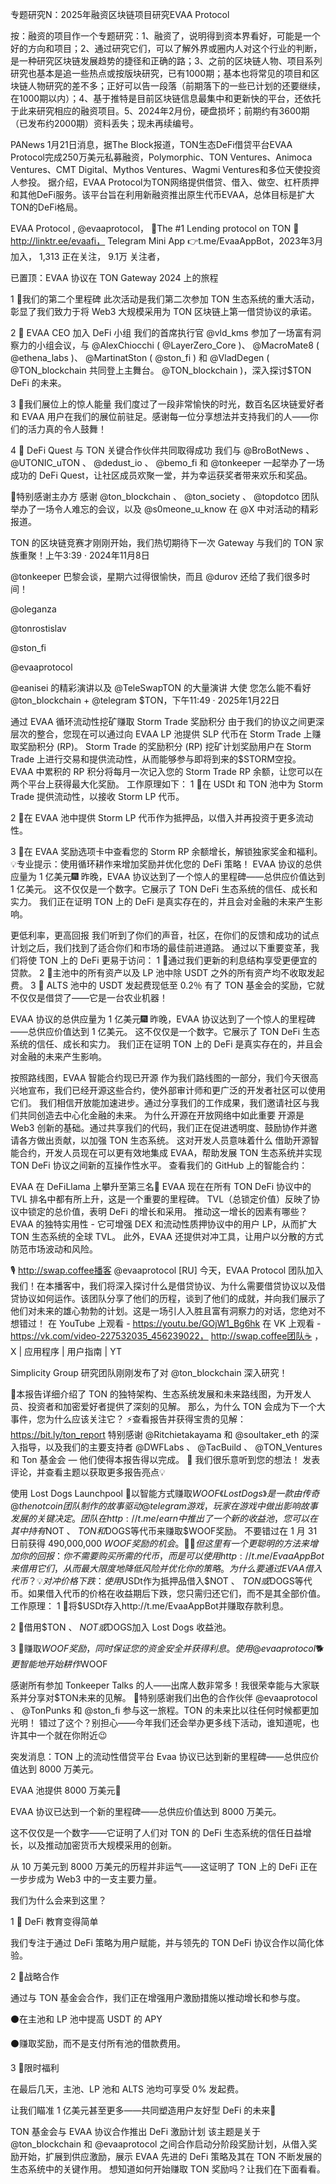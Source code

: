 专题研究N：2025年融资区块链项目研究EVAA Protocol

按：融资的项目作一个专题研究：1、融资了，说明得到资本界看好，可能是一个好的方向和项目；2、通过研究它们，可以了解外界或圈内人对这个行业的判断，是一种研究区块链发展趋势的捷径和正确的路；3、之前的区块链人物、项目系列研究也基本是追一些热点或按版块研究，已有1000期；基本也将常见的项目和区块链人物研究的差不多；正好可以告一段落（前期落下的一些已计划的还要继续，在1000期以内）；4、基于推特是目前区块链信息最集中和更新快的平台，还依托于此来研究相应的融资项目。5、2024年2月份，硬盘损坏；前期约有3600期（已发布约2000期）资料丢失；现未再续编号。

PANews 1月21日消息，据The Block报道，TON生态DeFi借贷平台EVAA Protocol完成250万美元私募融资，Polymorphic、TON Ventures、Animoca Ventures、CMT Digital、Mythos Ventures、Wagmi Ventures和多位天使投资人参投。
据介绍，EVAA Protocol为TON网络提供借贷、借入、做空、杠杆质押和其他DeFi服务。该平台旨在利用新融资推出原生代币EVAA，总体目标是扩大TON的DeFi格局。

EVAA Protocol
,
@evaaprotocol，
🥇The #1 Lending protocol on TON 💎 http://linktr.ee/evaafi，
Telegram Mini App 👉t.me/EvaaAppBot，2023年3月 加入，
1,313 正在关注，
9.1万 关注者，


已置顶：EVAA 协议在 TON Gateway 2024 上的旅程

1 ⃣我们的第二个里程碑
此次活动是我们第二次参加 TON 生态系统的重大活动，彰显了我们致力于将 Web3 大规模采用为 TON 区块链上第一借贷协议的承诺。

2 ⃣ EVAA CEO 加入 DeFi 小组
我们的首席执行官
@vld_kms
参加了一场富有洞察力的小组会议，与
@AlexChiocchi
 ( 
@LayerZero_Core
 )、 
@MacroMate8
 ( 
@ethena_labs
 )、 
@MartinatSton
 ( 
@ston_fi
 ) 和
@VladDegen
 ( 
@TON_blockchain
共同登上主舞台。 @TON_blockchain )，深入探讨$TON DeFi 的未来。

3 ⃣我们展位上的惊人能量
我们度过了一段非常愉快的时光，数百名区块链爱好者和 EVAA 用户在我们的展位前驻足。感谢每一位分享想法并支持我们的人——你们的活力真的令人鼓舞！

4 ⃣ DeFi Quest 与 TON 关键合作伙伴共同取得成功
我们与
@BroBotNews
 、 
@UTONIC_uTON
 、 
@dedust_io
 、 
@bemo_fi
和
@tonkeeper
一起举办了一场成功的 DeFi Quest，让社区成员欢聚一堂，并为幸运获奖者带来欢乐和奖品。

🙏特别感谢主办方
感谢
@ton_blockchain
 、 
@ton_society
 、 
@topdotco
团队举办了一场令人难忘的会议，以及
@s0meone_u_know
在
@X
中对活动的精彩报道。

TON 的区块链竞赛才刚刚开始，我们热切期待下一次 Gateway 与我们的 TON 家族重聚！上午3:39 · 2024年11月8日

@tonkeeper
巴黎会谈，星期六过得很愉快，而且
@durov
还给了我们很多时间！

@oleganza
 
@tonrostislav
 
@ston_fi
 
@evaaprotocol
 
@eanisei
的精彩演讲以及
@TeleSwapTON
的大量演讲
大使
您怎么能不看好
@ton_blockchain
 + 
@telegram
 $TON，下午11:49 · 2025年1月22日

通过 EVAA 循环流动性挖矿赚取 Storm Trade 奖励积分
由于我们的协议之间更深层次的整合，您现在可以通过向 EVAA LP 池提供 SLP 代币在 Storm Trade 上赚取奖励积分 (RP)。
Storm Trade 的奖励积分 (RP) 挖矿计划奖励用户在 Storm Trade 上进行交易和提供流动性，从而能够参与即将到来的$STORM空投。
EVAA 中累积的 RP 积分将每月一次记入您的 Storm Trade RP 余额，让您可以在两个平台上获得最大化奖励。
工作原理如下：
1 ⃣在 USDt 和 TON 池中为 Storm Trade 提供流动性，以接收 Storm LP 代币。

2 ⃣在 EVAA 池中提供 Storm LP 代币作为抵押品，以借入并再投资于更多流动性。

3 ⃣在 EVAA 奖励选项卡中查看您的 Storm RP 余额增长，解锁独家奖金和福利。
💡专业提示：使用循环耕作来增加奖励并优化您的 DeFi 策略！
EVAA 协议的总供应量为 1 亿美元🎆
昨晚，EVAA 协议达到了一个惊人的里程碑——总供应价值达到 1 亿美元。
这不仅仅是一个数字。它展示了 TON DeFi 生态系统的信任、成长和实力。
我们正在证明 TON 上的 DeFi 是真实存在的，并且会对金融的未来产生影响。

更低利率，更高回报
我们听到了你们的声音，社区，在你们的反馈和成功的试点计划之后，我们找到了适合你们和市场的最佳前进道路。
通过以下重要变革，我们将使 TON 上的 DeFi 更易于访问：
1 ⃣通过我们更新的利息结构享受更便宜的贷款。
2 ⃣主池中的所有资产以及 LP 池中除 USDT 之外的所有资产均不收取发起费。
3 ⃣ ALTS 池中的 USDT 发起费现低至 0.2％
有了 TON 基金会的奖励，它就不仅仅是借贷了——它是一台农业机器！

EVAA 协议的总供应量为 1 亿美元🎆
昨晚，EVAA 协议达到了一个惊人的里程碑——总供应价值达到 1 亿美元。
这不仅仅是一个数字。它展示了 TON DeFi 生态系统的信任、成长和实力。
我们正在证明 TON 上的 DeFi 是真实存在的，并且会对金融的未来产生影响。

按照路线图，EVAA 智能合约现已开源
作为我们路线图的一部分，我们今天很高兴地宣布，我们已经开源这些合约，使外部审计师和更广泛的开发者社区可以使用它们。
我们相信开放能加速进步。通过分享我们的工作成果，我们邀请社区与我们共同创造去中心化金融的未来。
为什么开源在开放网络中如此重要
开源是 Web3 创新的基础。通过共享我们的代码，我们正在促进透明度、鼓励协作并邀请各方做出贡献，以加强 TON 生态系统。
这对开发人员意味着什么
借助开源智能合约，开发人员现在可以更有效地集成 EVAA，帮助发展 TON 生态系统并实现 TON DeFi 协议之间新的互操作性水平。
查看我们的 GitHub 上的智能合约：

EVAA 在 DeFiLlama 上攀升至第三名🦙
EVAA 现在在所有 TON DeFi 协议中的 TVL 排名中都有所上升，这是一个重要的里程碑。
TVL（总锁定价值）反映了协议中锁定的总价值，表明 DeFi 的增长和采用。
推动这一增长的因素有哪些？
EVAA 的独特实用性 - 它可增强 DEX 和流动性质押协议中的用户 LP，从而扩大 TON 生态系统的全球 TVL。
此外，EVAA 还提供对冲工具，让用户以分散的方式防范市场波动和风险。

🎙️ http://swap.coffee播客
@evaaprotocol
 [RU]
今天，EVAA Protocol 团队加入我们！在本播客中，我们将深入探讨什么是借贷协议、为什么需要借贷协议以及借贷协议如何运作。该团队分享了他们的历程，谈到了他们的成就，并向我们展示了他们对未来的雄心勃勃的计划。这是一场引人入胜且富有洞察力的对话，您绝对不想错过！
在 YouTube 上观看 - https://youtu.be/GOjW1_Bg6hk
在 VK 上观看 - https://vk.com/video-227532035_456239022，
http://swap.coffee团队☕️
，
X | 应用程序 | 用户指南 | YT

Simplicity Group 研究团队刚刚发布了对
@ton_blockchain
深入研究！

🔎本报告详细介绍了 TON 的独特架构、生态系统发展和未来路线图，为开发人员、投资者和加密爱好者提供了深刻的见解。
那么，为什么 TON 会成为下一个大事件，您为什么应该关注它？
⚡查看报告并获得宝贵的见解：
https://bit.ly/ton_report
特别感谢
@Ritchietakayama
和
@soultaker_eth
的深入指导，以及我们的主要支持者
@DWFLabs
 、 
@TacBuild
 、 
@TON_Ventures
和 Ton 基金会 — 他们使得本报告得以完成。 🙌
我们很乐意听到您的想法！
发表评论，并查看主题以获取更多报告亮点💡

使用 Lost Dogs Launchpool 🐾以智能方式赚取$WOOF
《Lost Dogs》是一款由传奇
@thenotcoin
团队制作的故事驱动
@telegram
游戏，玩家在游戏中做出影响故事发展的关键决定。
团队在http://t.me/earn中推出了一个新的收益池，您可以在其中持有$NOT 、 $TON和$DOGS等代币来赚取$WOOF奖励。
不要错过在 1 月 31 日前获得 490,000,000 $WOOF奖励的机会。
🕵️‍♂️但这里有一个更聪明的方法来增加你的回报：你不需要购买所需的代币，而是可以使用http://t.me/EvaaAppBot来借用它们，从而最大限度地降低风险并优化你的策略。
为什么要通过 EVAA 借入代币？
💡对冲价格下跌：使用$USDt作为抵押品借入$NOT 、 $TON或$DOGS等代币。如果借入代币的价格在收益期后下跌，您只需归还它们，而不是其全部价值。
工作原理：
1 ⃣将$USDt存入http://t.me/EvaaAppBot并赚取存款利息。

2 ⃣借用$TON 、 $NOT或$DOGS加入 Lost Dogs 收益池。

3 ⃣赚取$WOOF奖励，同时保证您的资金安全并获得利息。
使用
@evaaprotocol
 🐕更智能地开始耕作$WOOF

感谢所有参加 Tonkeeper Talks 的人——出席人数非常多！我很荣幸能与大家联系并分享对$TON未来的见解。
👏特别感谢我们出色的合作伙伴
@evaaprotocol
 、 
@TonPunks
和
@ston_fi
参与这一旅程。TON 的未来比以往任何时候都更加光明！
错过了这个？别担心——今年我们还会举办更多线下活动，谁知道呢，也许其中一个就在你附近😉

突发消息：TON 上的流动性借贷平台 Evaa 协议已达到新的里程碑——总供应价值达到 8000 万美元。

EVAA 池提供 8000 万美元💎

EVAA 协议已达到一个新的里程碑——总供应价值达到 8000 万美元。

这不仅仅是一个数字——它证明了人们对 TON 的 DeFi 生态系统的信任日益增长，以及推动加密货币大规模采用的创新。

从 10 万美元到 8000 万美元的历程并非运气——这证明了 TON 上的 DeFi 正在一步步成为 Web3 中的一支主要力量。

我们为什么会来到这里？

1 ⃣ DeFi 教育变得简单

我们专注于通过 DeFi 策略为用户赋能，并与领先的 TON DeFi 协议合作以简化体验。

2 ⃣战略合作

通过与 TON 基金会合作，我们正在增强用户激励措施以推动增长和参与度。

⚫️在主池和 LP 池中提高 USDT 的 APY

⚫️赚取奖励，而不是支付所有池的借款费用。

3 ⃣限时福利

在最后几天，主池、LP 池和 ALTS 池均可享受 0% 发起费。

让我们瞄准 1 亿美元甚至更多——共同塑造用户友好型 DeFi 的未来🚀

TON 基金会与 EVAA 协议合作推出 DeFi 激励计划
该主题是关于
@ton_blockchain
和
@evaaprotocol
之间合作启动分阶段奖励计划，从借入奖励开始，扩展到供应激励，展示 EVAA 先进的 DeFi 策略及其在 TON 不断发展的生态系统中的关键作用。
想知道如何开始赚取 TON 奖励吗？让我们在下面看看。
